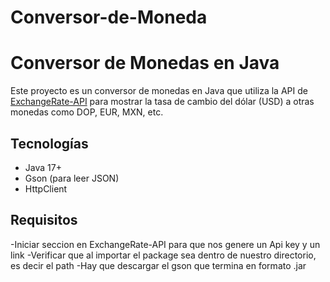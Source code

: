 # Conversor-de-Moneda
# Conversor de Monedas en Java

Este proyecto es un conversor de monedas en Java que utiliza la API de [ExchangeRate-API](https://www.exchangerate-api.com/) para mostrar la tasa de cambio del dólar (USD) a otras monedas como DOP, EUR, MXN, etc.

## Tecnologías
- Java 17+
- Gson (para leer JSON)
- HttpClient

## Requisitos
-Iniciar seccion en ExchangeRate-API para que nos genere un Api key y un link
-Verificar que al importar el package sea dentro de nuestro directorio, es decir el path
-Hay que descargar el gson que termina en formato .jar
